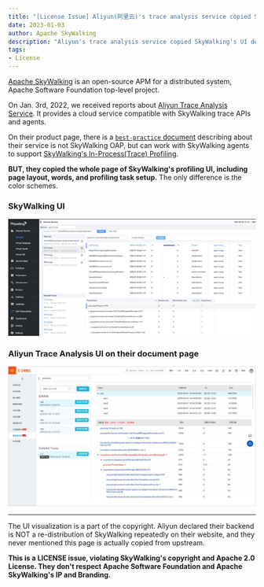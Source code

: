 ```yaml
---
title: "[License Issue] Aliyun(阿里云)'s trace analysis service copied SkyWalking's trace profiling page."
date: 2023-01-03
author: Apache SkyWalking
description: "Aliyun's trace analysis service copied SkyWalking's UI design but declares it as their codes, rather than a fork."
tags:
- License
---
```


[Apache SkyWalking](https://skywalking.apache.org) is an open-source APM for a distributed system, Apache Software Foundation top-level project.

On Jan. 3rd, 2022, we received reports about [Aliyun Trace Analysis Service](https://help.aliyun.com/document_detail/90277.html). It provides a cloud service compatible
with SkyWalking trace APIs and agents. 

On their product page, there is a [`best-practice` document](https://help.aliyun.com/document_detail/178204.html) describing about their service is not SkyWalking OAP, but can work with SkyWalking agents to 
support [SkyWalking's In-Process(Trace) Profiling](https://skywalking.apache.org/docs/main/next/en/concepts-and-designs/profiling/#in-process-profiling).

**BUT, they copied the whole page of SkyWalking's profiling UI, including page layout, words,  and profiling task setup.** The only difference is the color schemes.

### SkyWalking UI
<img src="skywalking.jpeg">

### Aliyun Trace Analysis UI on their document page
<img src="aliyun.jpeg">


___

The UI visualization is a part of the copyright. Aliyun declared their backend is NOT a re-distribution of SkyWalking repeatedly on their website, 
and they never mentioned this page is actually copied from upstream.

**This is a LICENSE issue, violating SkyWalking's copyright and Apache 2.0 License. They don't respect Apache Software Foundation and Apache SkyWalking's IP and Branding.**